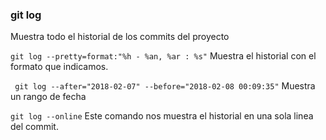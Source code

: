 ### git log

Muestra todo el historial de los commits del proyecto

`git log --pretty=format:"%h - %an, %ar : %s"`
Muestra el historial con el formato que indicamos.

` git log --after="2018-02-07" --before="2018-02-08 00:09:35"`
Muestra un rango de fecha

`git log --online`
Este comando nos muestra el historial en una sola linea del commit.